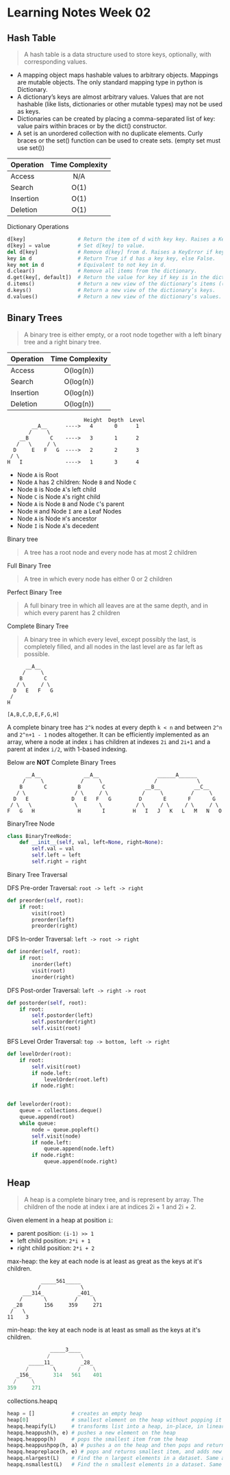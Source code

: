 Learning Notes Week 02
======================

Hash Table
----------

> A hash table is a data structure used to store keys, optionally, with corresponding values.

- A mapping object maps hashable values to arbitrary objects. Mappings are mutable objects. The only standard mapping type in python is Dictionary.
- A dictionary’s keys are almost arbitrary values. Values that are not hashable (like lists, dictionaries or other mutable types) may not be used as keys.
- Dictionaries can be created by placing a comma-separated list of key: value pairs within braces or by the dict() constructor.
- A set is an unordered collection with no duplicate elements. Curly braces or the set() function can be used to create sets. (empty set must use set())

| Operation  | Time Complexity |
| ---------- | :-------------: |
| Access     | N/A             |
| Search     | O(1)            |
| Insertion  | O(1)            |
| Deletion   | O(1)            |

Dictionary Operations
```py
d[key]                 # Return the item of d with key key. Raises a KeyError if key is not in the map.
d[key] = value         # Set d[key] to value.
del d[key]             # Remove d[key] from d. Raises a KeyError if key is not in the map.
key in d               # Return True if d has a key key, else False.
key not in d           # Equivalent to not key in d.
d.clear()              # Remove all items from the dictionary.
d.get(key[, default])  # Return the value for key if key is in the dictionary, else default.
d.items()              # Return a new view of the dictionary’s items ((key, value) pairs).
d.keys()               # Return a new view of the dictionary’s keys.
d.values()             # Return a new view of the dictionary’s values.
```

Binary Trees
------------

> A binary tree is either empty, or a root node together with a left binary tree and a right binary tree.

| Operation  | Time Complexity |
| ---------- | :-------------: |
| Access     | O(log(n))       |
| Search     | O(log(n))       |
| Insertion  | O(log(n))       |
| Deletion   | O(log(n))       |

```
                         Height  Depth  Level
        __A__      ---->   4       0      1
       /     \
    __B       C    ---->   3       1      2
   /   \     / \
  D     E   F   G  ---->   2       2      3
 / \
H   I              ---->   1       3      4
```
- Node `A` is Root
- Node `A` has 2 children: Node `B` and Node `C`
- Node `B` is Node `A`'s left child
- Node `C` is Node `A`'s right child
- Node `A` is Node `B` and Node `C`'s parent
- Node `H` and Node `I` are a Leaf Nodes
- Node `A` is Node `H`'s ancestor
- Node `I` is Node `A`'s decedent

Binary tree
> A tree has a root node and every node has at most 2 children

Full Binary Tree
> A tree in which every node has either 0 or 2 children

Perfect Binary Tree
> A full binary tree in which all leaves are at the same depth, and in which every parent has 2 children

Complete Binary Tree
> A binary tree in which every level, except possibly the last, is completely filled, and all nodes in the last level are as far left as possible.

```
      __A__
     /     \
    B       C
   / \     / \
  D   E   F   G
 /
H

[A,B,C,D,E,F,G,H]
```

A complete binary tree has `2^k` nodes at every depth `k < n` and between `2^n` and `2^n+1 - 1` nodes altogether. It can be efficiently implemented as an array, where a node at index `i` has children at indexes `2i` and `2i+1` and a parent at index `i/2`, with 1-based indexing.

Below are **NOT** Complete Binary Trees
```
      __A__              __A__                   ______A______
     /     \            /     \                 /             \
    B       C          B       C             __B__           __C__
   / \                / \     / \           /     \         /     \
  D   E              D   E   F   G         D       E       F       G
 / \   \              \       \           / \     / \     / \     / \
F   G   H              H       I         H   I   J   K   L   M   N   O
```

BinaryTree Node
```py
class BinaryTreeNode:
    def __init__(self, val, left=None, right=None):
        self.val = val
        self.left = left
        self.right = right
```

Binary Tree Traversal

DFS Pre-order Traversal: `root -> left -> right`
```py
def preorder(self, root):
    if root:
        visit(root)
        preorder(left)
        preorder(right)
```

DFS In-order Traversal: `left -> root -> right`
```py
def inorder(self, root):
    if root:
        inorder(left)
        visit(root)
        inorder(right)
```

DFS Post-order Traversal:  `left -> right -> root`
```py
def postorder(self, root):
    if root:
        self.postorder(left)
        self.postorder(right)
        self.visit(root)
```

BFS Level Order Traversal: `top -> bottom, left -> right`
```py
def levelOrder(root):
    if root:
        self.visit(root)
        if node.left:
            levelOrder(root.left)
        if node.right:


def levelorder(root):
    queue = collections.deque()
    queue.append(root)
    while queue:
        node = queue.popleft()
        self.visit(node)
        if node.left:
            queue.append(node.left)
        if node.right:
            queue.append(node.right)
```

Heap
----

> A heap is a complete binary tree, and is represent by array. The children of the node at index i are at indices 2i + 1 and 2i + 2.

Given element in a heap at position `i`:
- parent position: `(i-1) >> 1`
- left child position: `2*i + 1`
- right child position: `2*i + 2`

max-heap: the key at each node is at least as great as the keys at it's children.
```
           _____561_____
          /             \
     ___314_           _401_
    /       \         /     \
  _28       156     359     271
 /   \
11    3
```

min-heap: the key at each node is at least as small as the keys at it's children.
```py
              _____3____
             /          \
       _____11_         _28_
      /        \       /    \
   _156_       314   561    401
  /     \
359     271
```

collections.heapq
```py
heap = []            # creates an empty heap
heap[0]              # smallest element on the heap without popping it
heapq.heapify(L)     # transforms list into a heap, in-place, in linear time
heapq.heappush(h, e) # pushes a new element on the heap
heapq.heappop(h)     # pops the smallest item from the heap
heapq.heappushpop(h, a) # pushes a on the heap and then pops and returns the smallest element
heapq.heapreplace(h, e) # pops and returns smallest item, and adds new item; the heap size is unchanged
heapq.nlargest(L)    # Find the n largest elements in a dataset. Same as sorted(iterable, key=key, reverse=True)[:n]
heapq.nsmallest(L)   # Find the n smallest elements in a dataset. Same as sorted(iterable, key=key)[:n]
```